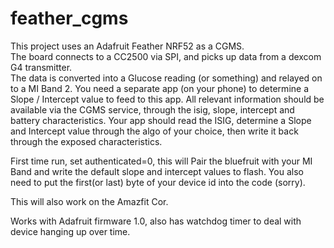 # feather_cgms
This project uses an Adafruit Feather NRF52 as a CGMS.  
The board connects to a CC2500 via SPI, and picks up data from a dexcom G4 transmitter.  
The data is converted into a Glucose reading (or something) and relayed on to a MI Band 2.  You need a separate app (on your phone) to determine a Slope / Intercept value to feed to this app.
All relevant information should be available via the CGMS service, through the isig, slope, intercept and battery characteristics.
Your app should read the ISIG, determine a Slope and Intercept value through the algo of your choice, then write it back through the exposed characteristics.

First time run, set authenticated=0, this will Pair the bluefruit with your MI Band and write the default slope and intercept values to flash.  You also need to put the first(or last) byte of your device id into the code (sorry).

This will also work on the Amazfit Cor.

Works with Adafruit firmware 1.0, also has watchdog timer to deal with device hanging up over time.  
